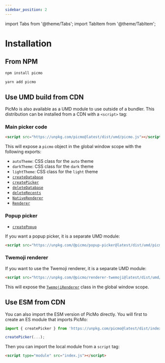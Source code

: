 ```yaml
---
sidebar_position: 2
---
```


import Tabs from '@theme/Tabs';
import TabItem from '@theme/TabItem';

# Installation

## From NPM

<Tabs>
  <TabItem value="npm" label="NPM" default>

```bash
npm install picmo
```

  </TabItem>

  <TabItem value="yarn" label="Yarn">

```bash
yarn add picmo
```

  </TabItem>
</Tabs>

## Use UMD build from CDN

PicMo is also available as a UMD module to use outside of a bundler. This distribution can be installed from a CDN with a `<script>` tag:

### Main picker code

```html
<script src="https://unpkg.com/picmo@latest/dist/umd/picmo.js"></script>
```

This will expose a `picmo` object in the global window scope with the following exports:

- `autoTheme`: CSS class for the `auto` theme
- `darkTheme`: CSS class for the `dark` theme
- `lightTheme`: CSS class for the `light` theme
- [`createDatabase`](../api/picmo/functions/create-database)
- [`createPicker`](../api/picmo/functions/create-picker)
- [`deleteDatabase`](../api/picmo/functions/delete-database)
- [`deleteRecents`](../api/picmo/functions/delete-recents)
- [`NativeRenderer`](../api/picmo/classes/native-renderer)
- [`Renderer`](../api/picmo/classes/renderer)

### Popup picker

- [`createPopup`](../api/popup-picker/functions/create-popup)

If you want a popup picker, it is a separate UMD module:

```html
<script src="https://unpkg.com/@picmo/popup-picker@latest/dist/umd/picmo-popup.js"></script>
```

### Twemoji renderer

If you want to use the Twemoji renderer, it is a separate UMD module:

```html
<script src="https://unpkg.com/@picmo/renderer-twemoji@latest/dist/umd/picmo-twemoji.js"></script>
```

This will expose the [`TwemojiRenderer`](../api/renderer-twemoji/classes/twemoji-renderer) class in the global window scope.

## Use ESM from CDN

You can also import the ESM version of PicMo directly. You will first to create an ES module that imports PicMo:

```javascript title="index.js"
import { createPicker } from 'https://unpkg.com/picmo@latest/dist/index.js';

createPicker(...);
```

Then you can import the local module from a `script` tag:

```html
<script type="module" src="index.js"></script>
```
